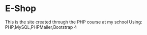 # E-Shop
This is the site created through the PHP course at my school
Using: PHP,MySQL,PHPMailer,Bootstrap 4


